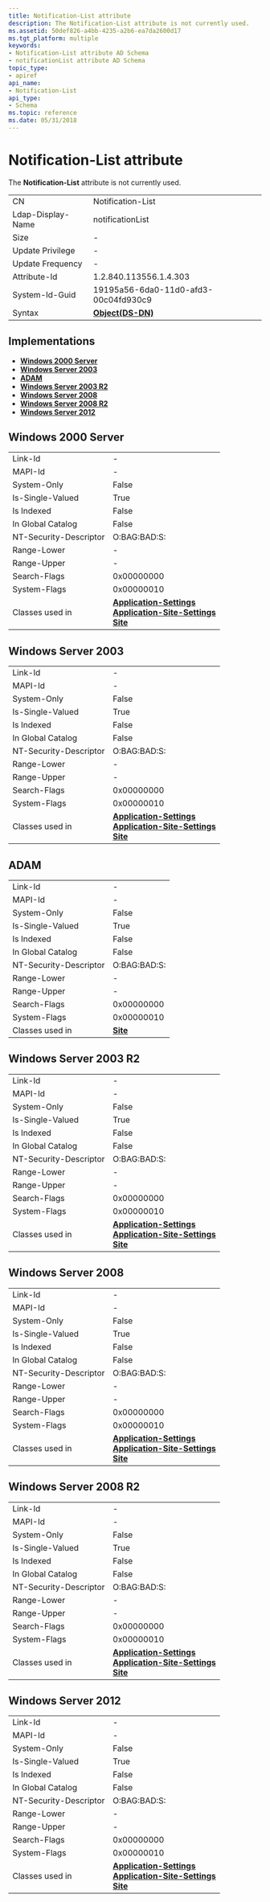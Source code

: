 ```yaml
---
title: Notification-List attribute
description: The Notification-List attribute is not currently used.
ms.assetid: 50def826-a4bb-4235-a2b6-ea7da2600d17
ms.tgt_platform: multiple
keywords:
- Notification-List attribute AD Schema
- notificationList attribute AD Schema
topic_type:
- apiref
api_name:
- Notification-List
api_type:
- Schema
ms.topic: reference
ms.date: 05/31/2018
---
```


# Notification-List attribute

The **Notification-List** attribute is not currently used.



|                   |                                         |
|-------------------|-----------------------------------------|
| CN                | Notification-List                       |
| Ldap-Display-Name | notificationList                        |
| Size              | \-                                      |
| Update Privilege  | \-                                      |
| Update Frequency  | \-                                      |
| Attribute-Id      | 1.2.840.113556.1.4.303                  |
| System-Id-Guid    | 19195a56-6da0-11d0-afd3-00c04fd930c9    |
| Syntax            | [**Object(DS-DN)**](s-object-ds-dn.md) |



## Implementations

-   [**Windows 2000 Server**](#windows-2000-server)
-   [**Windows Server 2003**](#windows-server-2003)
-   [**ADAM**](#adam)
-   [**Windows Server 2003 R2**](#windows-server-2003-r2)
-   [**Windows Server 2008**](#windows-server-2008)
-   [**Windows Server 2008 R2**](#windows-server-2008-r2)
-   [**Windows Server 2012**](#windows-server-2012)

## Windows 2000 Server



|                        |                                                                                                                                                                              |
|------------------------|------------------------------------------------------------------------------------------------------------------------------------------------------------------------------|
| Link-Id                | \-                                                                                                                                                                           |
| MAPI-Id                | \-                                                                                                                                                                           |
| System-Only            | False                                                                                                                                                                        |
| Is-Single-Valued       | True                                                                                                                                                                         |
| Is Indexed             | False                                                                                                                                                                        |
| In Global Catalog      | False                                                                                                                                                                        |
| NT-Security-Descriptor | O:BAG:BAD:S:                                                                                                                                                                 |
| Range-Lower            | \-                                                                                                                                                                           |
| Range-Upper            | \-                                                                                                                                                                           |
| Search-Flags           | 0x00000000                                                                                                                                                                   |
| System-Flags           | 0x00000010                                                                                                                                                                   |
| Classes used in        | [**Application-Settings**](c-applicationsettings.md)<br/> [**Application-Site-Settings**](c-applicationsitesettings.md)<br/> [**Site**](c-site.md)<br/> |



## Windows Server 2003



|                        |                                                                                                                                                                              |
|------------------------|------------------------------------------------------------------------------------------------------------------------------------------------------------------------------|
| Link-Id                | \-                                                                                                                                                                           |
| MAPI-Id                | \-                                                                                                                                                                           |
| System-Only            | False                                                                                                                                                                        |
| Is-Single-Valued       | True                                                                                                                                                                         |
| Is Indexed             | False                                                                                                                                                                        |
| In Global Catalog      | False                                                                                                                                                                        |
| NT-Security-Descriptor | O:BAG:BAD:S:                                                                                                                                                                 |
| Range-Lower            | \-                                                                                                                                                                           |
| Range-Upper            | \-                                                                                                                                                                           |
| Search-Flags           | 0x00000000                                                                                                                                                                   |
| System-Flags           | 0x00000010                                                                                                                                                                   |
| Classes used in        | [**Application-Settings**](c-applicationsettings.md)<br/> [**Application-Site-Settings**](c-applicationsitesettings.md)<br/> [**Site**](c-site.md)<br/> |



## ADAM



|                        |                                   |
|------------------------|-----------------------------------|
| Link-Id                | \-                                |
| MAPI-Id                | \-                                |
| System-Only            | False                             |
| Is-Single-Valued       | True                              |
| Is Indexed             | False                             |
| In Global Catalog      | False                             |
| NT-Security-Descriptor | O:BAG:BAD:S:                      |
| Range-Lower            | \-                                |
| Range-Upper            | \-                                |
| Search-Flags           | 0x00000000                        |
| System-Flags           | 0x00000010                        |
| Classes used in        | [**Site**](c-site.md)<br/> |



## Windows Server 2003 R2



|                        |                                                                                                                                                                              |
|------------------------|------------------------------------------------------------------------------------------------------------------------------------------------------------------------------|
| Link-Id                | \-                                                                                                                                                                           |
| MAPI-Id                | \-                                                                                                                                                                           |
| System-Only            | False                                                                                                                                                                        |
| Is-Single-Valued       | True                                                                                                                                                                         |
| Is Indexed             | False                                                                                                                                                                        |
| In Global Catalog      | False                                                                                                                                                                        |
| NT-Security-Descriptor | O:BAG:BAD:S:                                                                                                                                                                 |
| Range-Lower            | \-                                                                                                                                                                           |
| Range-Upper            | \-                                                                                                                                                                           |
| Search-Flags           | 0x00000000                                                                                                                                                                   |
| System-Flags           | 0x00000010                                                                                                                                                                   |
| Classes used in        | [**Application-Settings**](c-applicationsettings.md)<br/> [**Application-Site-Settings**](c-applicationsitesettings.md)<br/> [**Site**](c-site.md)<br/> |



## Windows Server 2008



|                        |                                                                                                                                                                              |
|------------------------|------------------------------------------------------------------------------------------------------------------------------------------------------------------------------|
| Link-Id                | \-                                                                                                                                                                           |
| MAPI-Id                | \-                                                                                                                                                                           |
| System-Only            | False                                                                                                                                                                        |
| Is-Single-Valued       | True                                                                                                                                                                         |
| Is Indexed             | False                                                                                                                                                                        |
| In Global Catalog      | False                                                                                                                                                                        |
| NT-Security-Descriptor | O:BAG:BAD:S:                                                                                                                                                                 |
| Range-Lower            | \-                                                                                                                                                                           |
| Range-Upper            | \-                                                                                                                                                                           |
| Search-Flags           | 0x00000000                                                                                                                                                                   |
| System-Flags           | 0x00000010                                                                                                                                                                   |
| Classes used in        | [**Application-Settings**](c-applicationsettings.md)<br/> [**Application-Site-Settings**](c-applicationsitesettings.md)<br/> [**Site**](c-site.md)<br/> |



## Windows Server 2008 R2



|                        |                                                                                                                                                                              |
|------------------------|------------------------------------------------------------------------------------------------------------------------------------------------------------------------------|
| Link-Id                | \-                                                                                                                                                                           |
| MAPI-Id                | \-                                                                                                                                                                           |
| System-Only            | False                                                                                                                                                                        |
| Is-Single-Valued       | True                                                                                                                                                                         |
| Is Indexed             | False                                                                                                                                                                        |
| In Global Catalog      | False                                                                                                                                                                        |
| NT-Security-Descriptor | O:BAG:BAD:S:                                                                                                                                                                 |
| Range-Lower            | \-                                                                                                                                                                           |
| Range-Upper            | \-                                                                                                                                                                           |
| Search-Flags           | 0x00000000                                                                                                                                                                   |
| System-Flags           | 0x00000010                                                                                                                                                                   |
| Classes used in        | [**Application-Settings**](c-applicationsettings.md)<br/> [**Application-Site-Settings**](c-applicationsitesettings.md)<br/> [**Site**](c-site.md)<br/> |



## Windows Server 2012



|                        |                                                                                                                                                                              |
|------------------------|------------------------------------------------------------------------------------------------------------------------------------------------------------------------------|
| Link-Id                | \-                                                                                                                                                                           |
| MAPI-Id                | \-                                                                                                                                                                           |
| System-Only            | False                                                                                                                                                                        |
| Is-Single-Valued       | True                                                                                                                                                                         |
| Is Indexed             | False                                                                                                                                                                        |
| In Global Catalog      | False                                                                                                                                                                        |
| NT-Security-Descriptor | O:BAG:BAD:S:                                                                                                                                                                 |
| Range-Lower            | \-                                                                                                                                                                           |
| Range-Upper            | \-                                                                                                                                                                           |
| Search-Flags           | 0x00000000                                                                                                                                                                   |
| System-Flags           | 0x00000010                                                                                                                                                                   |
| Classes used in        | [**Application-Settings**](c-applicationsettings.md)<br/> [**Application-Site-Settings**](c-applicationsitesettings.md)<br/> [**Site**](c-site.md)<br/> |



 

 





